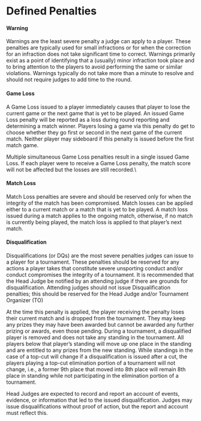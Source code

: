 # Defined Penalties

#### Warning

Warnings are the least severe penalty a judge can apply to a player. These penalties are typically used for small infractions or for when the correction for an infraction does not take significant time to correct. Warnings primarily exist as a point of identifying that a (usually) minor infraction took place and to bring attention to the players to avoid performing the same or similar violations. Warnings typically do not take more than a minute to resolve and should not require judges to add time to the round.



#### Game Loss

A Game Loss issued to a player immediately causes that player to lose the current game or the next game that is yet to be played. An issued Game Loss penalty will be reported as a loss during round reporting and determining a match winner. Players losing a game via this penalty do get to choose whether they go first or second in the next game of the current match. Neither player may sideboard if this penalty is issued before the first match game.

Multiple simultaneous Game Loss penalties result in a single issued Game Loss. If each player were to receive a Game Loss penalty, the match score will not be affected but the losses are still recorded.\


#### Match Loss

Match Loss penalties are severe and should be reserved only for when the integrity of the match has been compromised. Match losses can be applied either to a current match or a match that is yet to be played. A match loss issued during a match applies to the ongoing match, otherwise, if no match is currently being played, the match loss is applied to that player’s next match.



#### Disqualification

Disqualifications (or DQs) are the most severe penalties judges can issue to a player for a tournament. These penalties should be reserved for any actions a player takes that constitute severe unsporting conduct and/or conduct compromises the integrity of a tournament. It is recommended that the Head Judge be notified by an attending judge if there are grounds for disqualification. Attending judges should not issue Disqualification penalties; this should be reserved for the Head Judge and/or Tournament Organizer (TO)

At the time this penalty is applied, the player receiving the penalty loses their current match and is dropped from the tournament. They may keep any prizes they may have been awarded but cannot be awarded any further prizing or awards, even those pending. During a tournament, a disqualified player is removed and does not take any standing in the tournament. All players below that player’s standing will move up one place in the standing and are entitled to any prizes from the new standing. While standings in the case of a top-cut will change if a disqualification is issued after a cut, the players playing a top-cut elimination portion of a tournament will not change, i.e., a former 9th place that moved into 8th place will remain 8th place in standing while not participating in the elimination portion of a tournament.

Head Judges are expected to record and report an account of events, evidence, or information that led to the issued disqualification. Judges may issue disqualifications without proof of action, but the report and account must reflect this.
